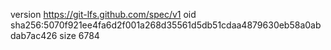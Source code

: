 version https://git-lfs.github.com/spec/v1
oid sha256:5070f921ee4fa6d2f001a268d35561d5db51cdaa4879630eb58a0abdab7ac426
size 6784
